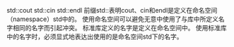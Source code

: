 std::cout
std::cin
std::endl
前缀std::表明cout、cin和endl是定义在命名空间（namespace）std中的。
使用命名空间可以避免无意中使用了与库中所定义名字相同的名字而引起冲突。
标准库定义的名字是定义在命名空间中。
使用标准库中的名字时，必须显式地表达出使用的是命名空间std下的名字。
